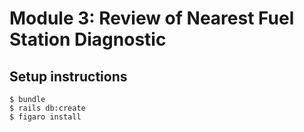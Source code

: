 # Module 3: Review of Nearest Fuel Station Diagnostic

## Setup instructions
```
$ bundle
$ rails db:create
$ figaro install
```
